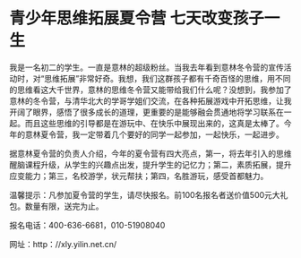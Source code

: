 # 青少年思维拓展夏令营 七天改变孩子一生

我是一名初二的学生。一直是意林的超级粉丝。当我去年看到意林冬令营的宣传活动时，对“思维拓展”非常好奇。我想，我们这群孩子都有千奇百怪的思维，用不同的思维看这大千世界，意林的思维冬令营又能带给我们什么呢？没想到，我参加了意林的冬令营，与清华北大的学哥学姐们交流，在各种拓展游戏中开拓思维，让我开阔了眼界，感悟了很多成长的道理，更重要的是能够融会贯通地将学习联系在一起。而且这些思维的引导都是在游玩中、在快乐中展现出来的，这真是太棒了。今年的意林夏令营，我一定带着几个要好的同学一起参加，一起快乐，一起进步。 

据意林夏令营的负责人介绍，今年的夏令营有四大亮点，第一，将去年引入的思维醒脑课程升级，从学生的兴趣点出发，提升学生的记忆力；第二，素质拓展，提升应变能力；第三，名校游学，状元帮扶；第四，名胜游玩，感受首都魅力。 

温馨提示：凡参加夏令营的学生，请尽快报名。前100名报名者送价值500元大礼包。数量有限，送完为止。 

报名电话：400-636-6681，010-51908040 

网址：http：//xly.yilin.net.cn/
